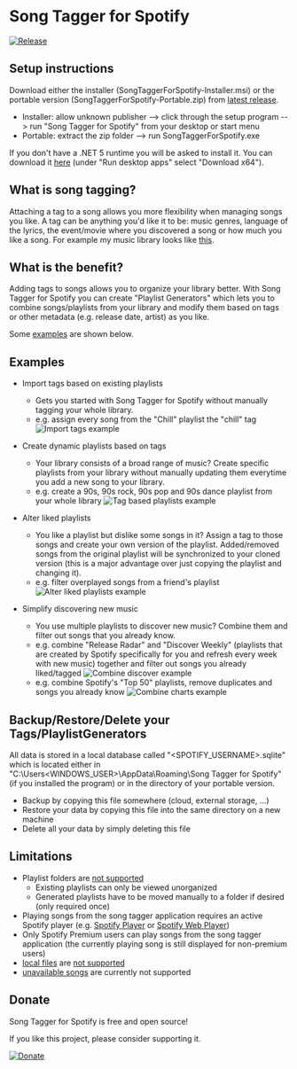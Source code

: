 # Song Tagger for Spotify

[![Release](https://github.com/BenediktAlkin/SpotifySongTagger/actions/workflows/release.yaml/badge.svg)](https://github.com/BenediktAlkin/SpotifySongTagger/actions/workflows/release.yaml)

## Setup instructions
Download either the installer (SongTaggerForSpotify-Installer.msi) or the portable version (SongTaggerForSpotify-Portable.zip) from [latest release](https://github.com/BenediktAlkin/SongTaggerForSpotify/releases). 
* Installer: allow unknown publisher --> click through the setup program --> run "Song Tagger for Spotify" from your desktop or start menu
* Portable: extract the zip folder --> run SongTaggerForSpotify.exe

If you don't have a .NET 5 runtime you will be asked to install it. You can download it [here](https://dotnet.microsoft.com/download/dotnet/5.0/runtime) (under "Run desktop apps" select "Download x64").


## What is song tagging?
Attaching a tag to a song allows you more flexibility when managing songs you like. A tag can be anything you'd like it to be: music genres, language of the lyrics, the event/movie where you discovered a song or how much you like a song. 
For example my music library looks like [this](https://raw.githubusercontent.com/BenediktAlkin/SongTaggerForSpotify/main/QuotaExtensionApplication/SongTagger.png).

## What is the benefit?
Adding tags to songs allows you to organize your library better. With Song Tagger for Spotify you can create "Playlist Generators" which lets you to combine songs/playlists from your library and modify them based on tags or other metadata (e.g. release date, artist) as you like.

Some [examples](https://github.com/BenediktAlkin/SpotifySongTagger#Examples) are shown below. 


## Examples
* Import tags based on existing playlists 
  * Gets you started with Song Tagger for Spotify without manually tagging your whole library.
  * e.g. assign every song from the "Chill" playlist the "chill" tag   
![Import tags example](https://github.com/BenediktAlkin/SpotifySongTagger/blob/main/Examples/import%20tags%20from%20playlist.png)

* Create dynamic playlists based on tags 
  * Your library consists of a broad range of music? Create specific playlists from your library without manually updating them everytime you add a new song to your library.
  * e.g. create a 90s, 90s rock, 90s pop and 90s dance playlist from your whole library
![Tag based playlists example](https://github.com/BenediktAlkin/SpotifySongTagger/blob/main/Examples/90s.png)

* Alter liked playlists
  * You like a playlist but dislike some songs in it? Assign a tag to those songs and create your own version of the playlist. Added/removed songs from the original playlist will be synchronized to your cloned version (this is a major advantage over just copying the playlist and changing it).
  * e.g. filter overplayed songs from a friend's playlist
![Alter liked playlists example](https://github.com/BenediktAlkin/SpotifySongTagger/blob/main/Examples/alter%20public%20playlist.png)

* Simplify discovering new music
  * You use multiple playlists to discover new music? Combine them and filter out songs that you already know.
  * e.g. combine "Release Radar" and "Discover Weekly" (playlists that are created by Spotify specifically for you and refresh every week with new music) together and filter out songs you already liked/tagged
![Combine discover example](https://github.com/BenediktAlkin/SpotifySongTagger/blob/main/Examples/combine%20discover.png)
  * e.g. combine Spotify's "Top 50" playlists, remove duplicates and songs you already know
![Combine charts example](https://github.com/BenediktAlkin/SpotifySongTagger/blob/main/Examples/combine%20charts.png)

## Backup/Restore/Delete your Tags/PlaylistGenerators
All data is stored in a local database called "<SPOTIFY_USERNAME>.sqlite" which is located either in "C:\Users\<WINDOWS_USER>\AppData\Roaming\Song Tagger for Spotify" (if you installed the program) or in the directory of your portable version. 
* Backup by copying this file somewhere (cloud, external storage, ...)
* Restore your data by copying this file into the same directory on a new machine
* Delete all your data by simply deleting this file

## Limitations
* Playlist folders are [not supported](https://developer.spotify.com/documentation/general/guides/working-with-playlists/#folders)
  * Existing playlists can only be viewed unorganized
  * Generated playlists have to be moved manually to a folder if desired (only required once)
* Playing songs from the song tagger application requires an active Spotify player (e.g. [Spotify Player](https://www.spotify.com/us/download/other/) or [Spotify Web Player](https://open.spotify.com/))
* Only Spotify Premium users can play songs from the song tagger application (the currently playing song is still displayed for non-premium users)
* [local files](https://support.spotify.com/us/article/local-files/) are [not supported](https://developer.spotify.com/documentation/general/guides/local-files-spotify-playlists/#limitations)
* [unavailable songs](https://community.spotify.com/t5/iOS-iPhone-iPad/Song-unavailable/td-p/4816227#:~:text=The%20greyed%20out%20tracks%20just,to%20the%20individual%20music%20companies.) are currently not supported


## Donate
Song Tagger for Spotify is free and open source! 

If you like this project, please consider supporting it.

[![Donate](https://www.paypalobjects.com/en_US/i/btn/btn_donate_LG.gif)](https://www.paypal.com/donate?hosted_button_id=9RBNSGWNNQ57C)